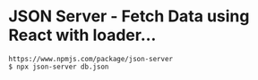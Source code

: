 # JSON Server - Fetch Data using React with loader...

```
https://www.npmjs.com/package/json-server
$ npx json-server db.json 
```
